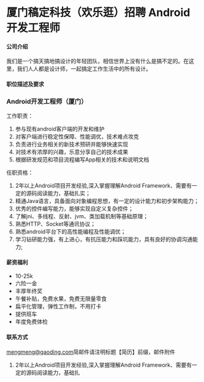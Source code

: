 厦门稿定科技（欢乐逛）招聘 Android 开发工程师
==========

#### 公司介绍
我们是一个搞天搞地搞设计的年轻团队，相信世界上没有什么是搞不定的。在这里，我们人人都是设计师，一起搞定工作生活中的所有设计。

#### 职位描述及要求

### Android开发工程师（厦门）
工作职责：
1. 参与现有android客户端的开发和维护
2. 对客户端进行稳定性保障、性能调优，技术难点攻克
3. 负责进行业务相关的新技术预研并能够快速实现
4. 对技术有浓厚的兴趣，乐意分享自己的技术成果
5. 根据研发规范和项目流程编写App相关的技术和说明文档

任职资格：
1. 2年以上Android项目开发经验,深入掌握理解Android Framework、需要有一定的源码阅读能力，基础扎实；
2. 精通Java语言，具备面向对象编程思想，有一定的设计能力和初步架构能力；
3. 优秀的控件编写能力，能够实现自定义复杂控件； 
4. 了解jni、多线程、反射、jvm、类加载机制等基础原理；
5. 熟悉HTTP、Socket等通讯协议；
6. 熟悉android平台下的高性能编程及性能调优；
7. 学习钻研能力强，有上进心，有抗压能力和踩坑能力，具有良好的协调沟通能力;

#### 薪资福利
- 10-25k
- 六险一金
- 丰厚年终奖
- 午餐补贴，免费水果，免费无限量零食
- 扁平化管理，弹性工作制，不用打卡
- 提供班车
- 年度免费体检

#### 联系方式
[mengmeng@gaoding.com](mailto:mengmeng@gaoding.com)简邮件请注明标题【简历】前缀，邮件附件
1. 2年以上Android项目开发经验,深入掌握理解Android Framework、需要有一定的源码阅读能力，基础扎
